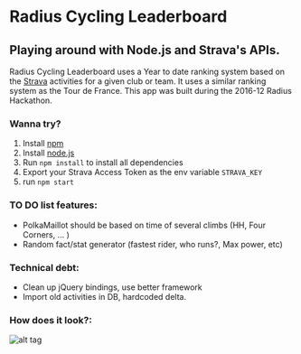 # Radius Cycling Leaderboard

## Playing around with Node.js and Strava's APIs.

Radius Cycling Leaderboard uses a Year to date ranking system based on the [Strava](http://strava.com) activities for a given club or team. It uses a similar ranking system as the Tour de France. This app was built during the 2016-12 Radius Hackathon.

### Wanna try?
1. Install [npm](https://github.com/npm/npm)
1. Install [node.js](https://nodejs.org/en/)
1. Run `npm install` to install all dependencies
1. Export your Strava Access Token as the env variable `STRAVA_KEY`
1. run `npm start`

### TO DO list features:
- PolkaMaillot should be based on time of several climbs (HH, Four Corners, ... )
- Random fact/stat generator (fastest rider, who runs?, Max power, etc)

### Technical debt:
- Clean up jQuery bindings, use better framework
- Import old activities in DB, hardcoded delta.

### How does it look?:
![alt tag](https://gitlab.com/jvanhorenbeke/radius-cycling/raw/master/screenshot.png)
